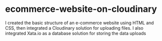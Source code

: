 # ecommerce-website-on-cloudinary
I created the basic structure of an e-commerce website using HTML and CSS, 
then integrated a Cloudinary solution for uploading files. 
I also integrated Xata.io as a database solution for storing the data uploads
